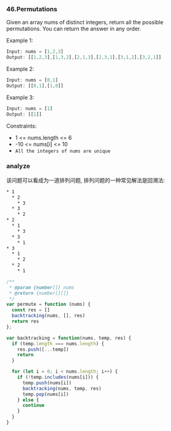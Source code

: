 ### 46.Permutations

Given an array nums of distinct integers, return all the possible permutations. You can return the answer in any order.

Example 1:

```js
Input: nums = [1,2,3]
Output: [[1,2,3],[1,3,2],[2,1,3],[2,3,1],[3,1,2],[3,2,1]]
```

Example 2:

```js
Input: nums = [0,1]
Output: [[0,1],[1,0]]
```

Example 3:

```js
Input: nums = [1]
Output: [[1]]
```

Constraints:
* 1 <= nums.length <= 6
* -10 <= nums[i] <= 10
* `All the integers of nums are unique`

### analyze

该问题可以看成为一道排列问题, 排列问题的一种常见解法是回溯法:

```bash
* 1
  * 2
    * 3
  * 3
    * 2
* 2
  * 1
    * 3
  * 3
    * 1
* 3
  * 1
    * 2
  * 2
    * 1
```

```js
/**
 * @param {number[]} nums
 * @return {number[][]}
 */
var permute = function (nums) {
  const res = []
  backtracking(nums, [], res)
  return res
};

var backtracking = function(nums, temp, res) {
  if (temp.length === nums.length) {
    res.push([...temp])
    return
  }

  for (let i = 0; i < nums.length; i++) {
    if (!temp.includes(nums[i])) {
      temp.push(nums[i])
      backtracking(nums, temp, res)
      temp.pop(nums[i])
    } else {
      continue
    }
  }
}
```